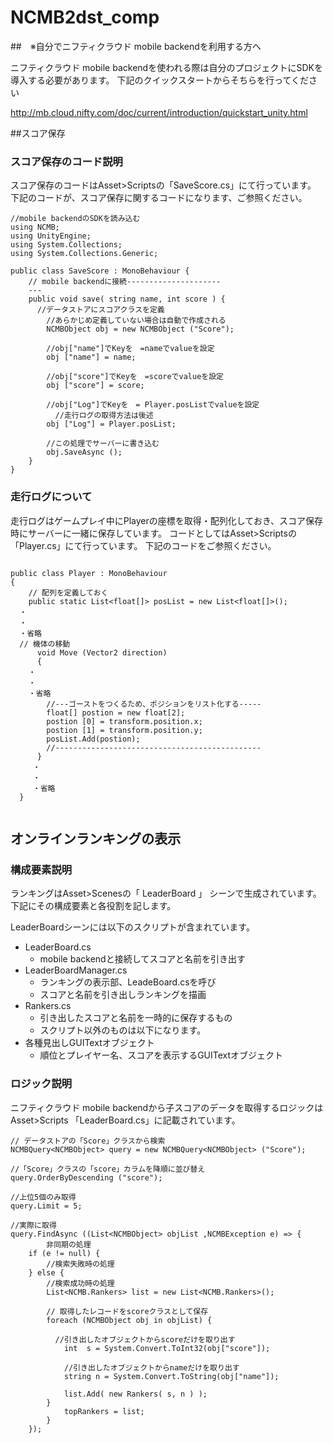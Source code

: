 # NCMB2dst_comp

##　※自分でニフティクラウド mobile backendを利用する方へ

ニフティクラウド mobile backendを使われる際は自分のプロジェクトにSDKを導入する必要があります。
下記のクイックスタートからそちらを行ってください

http://mb.cloud.nifty.com/doc/current/introduction/quickstart_unity.html

##スコア保存

### スコア保存のコード説明

スコア保存のコードはAsset>Scriptsの「SaveScore.cs」にて行っています。
下記のコードが、スコア保存に関するコードになります、ご参照ください。

```
//mobile backendのSDKを読み込む
using NCMB; 
using UnityEngine;
using System.Collections;
using System.Collections.Generic;

public class SaveScore : MonoBehaviour {
	// mobile backendに接続---------------------
	---
	public void save( string name, int score ) {
	  //データストアにスコアクラスを定義
	    //あらかじめ定義していない場合は自動で作成される
		NCMBObject obj = new NCMBObject ("Score");
		
		//obj["name"]でKeyを　=nameでvalueを設定
		obj ["name"] = name;
		
		//obj["score"]でKeyを　=scoreでvalueを設定
		obj ["score"] = score;
		
		//obj["Log"]でKeyを　= Player.posListでvalueを設定
		  //走行ログの取得方法は後述
		obj ["Log"] = Player.posList;
		
		//この処理でサーバーに書き込む
		obj.SaveAsync ();
	}
}
```

### 走行ログについて

走行ログはゲームプレイ中にPlayerの座標を取得・配列化しておき、スコア保存時にサーバーに一緒に保存しています。
コードとしてはAsset>Scriptsの「Player.cs」にて行っています。
下記のコードをご参照ください。

```

public class Player : MonoBehaviour
{
	// 配列を定義しておく
	public static List<float[]> posList = new List<float[]>();
  ・
  ・
  ・省略
  // 機体の移動
	  void Move (Vector2 direction)
	  {
  	・
  	・
    ・省略
  		//---ゴーストをつくるため、ポジションをリスト化する-----
	  	float[] postion = new float[2];
	  	postion [0] = transform.position.x;
	  	postion [1] = transform.position.y;
	  	posList.Add(postion);
	  	//----------------------------------------------
	  }
	 ・
	 ・
	 ・省略
  }
  
```

## オンラインランキングの表示

### 構成要素説明

ランキングはAsset>Scenesの「 LeaderBoard 」 シーンで生成されています。
下記にその構成要素と各役割を記します。

LeaderBoardシーンには以下のスクリプトが含まれています。

- LeaderBoard.cs
  - mobile backendと接続してスコアと名前を引き出す
- LeaderBoardManager.cs
  - ランキングの表示部、LeadeBoard.csを呼び
  - スコアと名前を引き出しランキングを描画
- Rankers.cs
  - 引き出したスコアと名前を一時的に保存するもの
  - スクリプト以外のものは以下になります。
- 各種見出しGUITextオブジェクト
  - 順位とプレイヤー名、スコアを表示するGUITextオブジェクト

### ロジック説明

ニフティクラウド mobile backendから子スコアのデータを取得するロジックは
Asset>Scripts 「LeaderBoard.cs」に記載されています。

```
// データストアの「Score」クラスから検索
NCMBQuery<NCMBObject> query = new NCMBQuery<NCMBObject> ("Score");

//「Score」クラスの「score」カラムを降順に並び替え
query.OrderByDescending ("score");

//上位5個のみ取得
query.Limit = 5;

//実際に取得
query.FindAsync ((List<NCMBObject> objList ,NCMBException e) => {
		非同期の処理
	if (e != null) {
		//検索失敗時の処理
	} else {
		//検索成功時の処理
		List<NCMB.Rankers> list = new List<NCMB.Rankers>();
		
		// 取得したレコードをscoreクラスとして保存
		foreach (NCMBObject obj in objList) {
		
		  //引き出したオブジェクトからscoreだけを取り出す
			int  s = System.Convert.ToInt32(obj["score"]);
		
			//引き出したオブジェクトからnameだけを取り出す
			string n = System.Convert.ToString(obj["name"]);
		
			list.Add( new Rankers( s, n ) );
		}
			topRankers = list;
		}
	});
```
